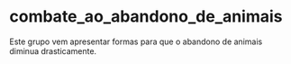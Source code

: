 # combate_ao_abandono_de_animais
Este grupo vem apresentar formas para que o abandono de animais diminua drasticamente.
